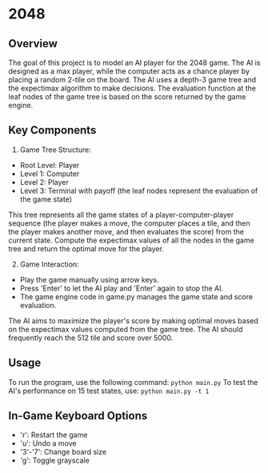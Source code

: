 # 2048

## Overview

The goal of this project is to model an AI player for the 2048 game. The AI is designed as a max player, while the computer acts as a chance player by placing a random 2-tile on the board. The AI uses a depth-3 game tree and the expectimax algorithm to make decisions. The evaluation function at the leaf nodes of the game tree is based on the score returned by the game engine.

## Key Components

1. Game Tree Structure:

* Root Level: Player
* Level 1: Computer
* Level 2: Player
* Level 3: Terminal with payoff (the leaf nodes represent the evaluation of the game state)

This tree represents all the game states of a player-computer-player sequence (the player makes a move, the computer places a tile, and then the player makes another move, and then evaluates the score) from the current state. Compute the expectimax values of all the nodes in the game tree and return the optimal move for the player.

2. Game Interaction:

* Play the game manually using arrow keys.
* Press 'Enter' to let the AI play and 'Enter' again to stop the AI.
* The game engine code in game.py manages the game state and score evaluation.

The AI aims to maximize the player's score by making optimal moves based on the expectimax values computed from the game tree. The AI should frequently reach the 512 tile and score over 5000.

## Usage

To run the program, use the following command:
```python main.py```
To test the AI's performance on 15 test states, use:
```python main.py -t 1```

## In-Game Keyboard Options

* 'r': Restart the game
* 'u': Undo a move
* '3'-'7': Change board size
* 'g': Toggle grayscale
